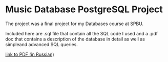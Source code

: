# Music Database PostgreSQL Project
The project was a final project for my Databases course at SPBU.

Included here are .sql file that contain all the SQL code I used and a .pdf doc that contains a description of the database in detail as well as simpleand advanced SQL queries.

[link to PDF (in Russian)](https://github.com/ronnika/music_db/blob/master/db_%D0%BE%D0%BF%D0%B8%D1%81%D0%B0%D0%BD%D0%B8%D0%B5%20%D0%B8%20%D0%B7%D0%B0%D0%BF%D1%80%D0%BE%D1%81%D1%8B.pdf)
